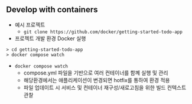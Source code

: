 ## Develop with containers
- 예시 프로젝트
    - `git clone https://github.com/docker/getting-started-todo-app`
- 프로젝트 개발 환경 Docker 실행
~~~
> cd getting-started-todo-app
> docker compose watch
~~~

- `docker compose watch`
    - compose.yml 파일을 기반으로 여러 컨테이너를 함꼐 실행 및 관리
    - 해당환경에서는 애플리케이션이 변경되면 hotfix를 통하여 환경 적용
    - 파일 업데이트 시 서비스 및 컨테이너 재구성/새로고침을 위한 빌드 컨텍스트 관찰


